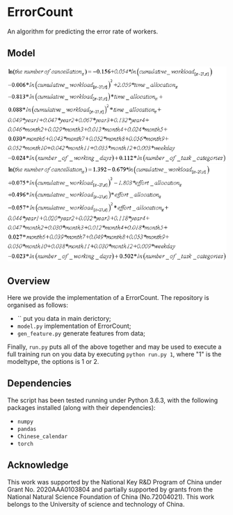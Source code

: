 # ErrorCount
An algorithm for predicting the error rate of workers.

## Model
![alt model1](https://github.com/LiangqingZhang/ErrorCount/blob/main/model1.png)
![alt model2](https://github.com/LiangqingZhang/ErrorCount/blob/main/model2.png)

## Overview
Here we provide the implementation of a ErrorCount. The repository is organised as follows:
- `` put you data in main derictory;
- `model.py` implementation of ErrorCount;
- `gen_feature.py` generate features from data;


Finally, `run.py` puts all of the above together and may be used to execute a full training run on you data by executing `python run.py 1`, where "1" is the modeltype, the options is 1 or 2.


## Dependencies

The script has been tested running under Python 3.6.3, with the following packages installed (along with their dependencies):

- `numpy`
- `pandas`
- `Chinese_calendar`
- `torch`

## Acknowledge
This work was supported by the National Key R&D Program of China under Grant No. 2020AAA0103804 and partially supported by grants from the National Natural Science Foundation of China (No.72004021). This work belongs to the University of science and technology of China.


